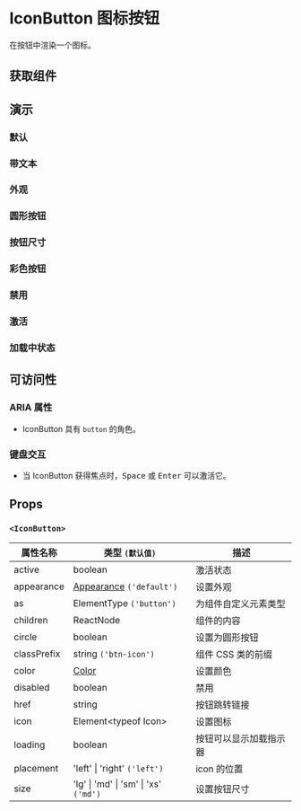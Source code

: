 # IconButton 图标按钮

在按钮中渲染一个图标。

## 获取组件

<!--{include:<import-guide>}-->

## 演示

### 默认

<!--{include:`basic.md`}-->

### 带文本

<!--{include:`with-text.md`}-->

### 外观

<!--{include:`appearance.md`}-->

### 圆形按钮

<!--{include:`circle.md`}-->

### 按钮尺寸

<!--{include:`size.md`}-->

### 彩色按钮

<!--{include:`color.md`}-->

### 禁用

<!--{include:`disabled.md`}-->

### 激活

<!--{include:`active.md`}-->

### 加载中状态

<!--{include:`loading.md`}-->

## 可访问性

### ARIA 属性

- IconButton 具有 `button` 的角色。

### 键盘交互

- 当 IconButton 获得焦点时，<kbd>Space</kbd> 或 <kbd>Enter</kbd> 可以激活它。

## Props

### `<IconButton>`

| 属性名称    | 类型 `(默认值)`                                      | 描述                   |
| ----------- | ---------------------------------------------------- | ---------------------- |
| active      | boolean                                              | 激活状态               |
| appearance  | [Appearance](#code-ts-appearance-code) `('default')` | 设置外观               |
| as          | ElementType `('button')`                             | 为组件自定义元素类型   |
| children    | ReactNode                                            | 组件的内容             |
| circle      | boolean                                              | 设置为圆形按钮         |
| classPrefix | string `('btn-icon')`                                | 组件 CSS 类的前缀      |
| color       | [Color](#code-ts-color-code)                         | 设置颜色               |
| disabled    | boolean                                              | 禁用                   |
| href        | string                                               | 按钮跳转链接           |
| icon        | Element&lt;typeof Icon&gt;                           | 设置图标               |
| loading     | boolean                                              | 按钮可以显示加载指示器 |
| placement   | 'left' \| 'right' `('left')`                         | icon 的位置            |
| size        | 'lg' \| 'md' \| 'sm' \| 'xs' `('md')`                | 设置按钮尺寸           |

<!--{include:(_common/types/appearance.md)}-->
<!--{include:(_common/types/color.md)}-->
